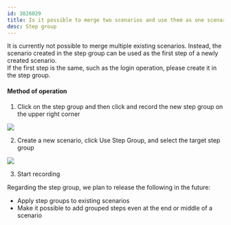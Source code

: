 ```yaml
---
id: 3826029
title: Is it possible to merge two scenarios and use them as one scenario?
desc: Step group
---
```


It is currently not possible to merge multiple existing scenarios. Instead, the scenario created in the step group can be used as the first step of a newly created scenario. <br>If the first step is the same, such as the login operation, please create it in the step group.

#### Method of operation

1. Click on the step group and then click and record the new step group on the upper right corner

![](https://downloads.intercomcdn.com/i/o/194826058/d14be0ba4df8ebcafcf8fcce/%E3%82%B9%E3%82%AF%E3%83%AA%E3%83%BC%E3%83%B3%E3%82%B7%E3%83%A7%E3%83%83%E3%83%88+2020-03-23+16.49.42.png)

2. Create a new scenario, click Use Step Group, and select the target step group

![](https://downloads.intercomcdn.com/i/o/194827157/378c5ec4e2fddcee14b5e5d6/%E3%82%B9%E3%82%AF%E3%83%AA%E3%83%BC%E3%83%B3%E3%82%B7%E3%83%A7%E3%83%83%E3%83%88+2020-03-24+19.36.40.png)

3. Start recording <br>

Regarding the step group, we plan to release the following in the future:

- Apply step groups to existing scenarios
- Make it possible to add grouped steps even at the end or middle of a scenario
